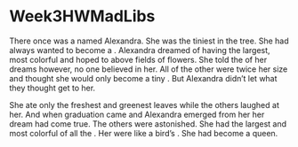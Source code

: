 # Week3HWMadLibs
There once was a <noun> named Alexandra. She was the tiniest <noun> in the tree. She had always wanted to become a <noun>. 
Alexandra dreamed of having the largest, most colorful <noun> and hoped to <verb> above fields of flowers. She told the <noun> of her 
dreams however, no one believed in her. All of the other <noun> were twice her size and thought she would only become a tiny 
<noun>. But Alexandra didn’t let what they thought get to her.

She ate only the freshest and greenest leaves while the others laughed at her. And when graduation came and Alexandra <adverb> emerged 
from her <noun> her dream had come true. The others were astonished. She had the largest and most colorful <noun> of all the <noun>. 
Her <noun> were like a bird’s <noun>. She had become a queen.  
